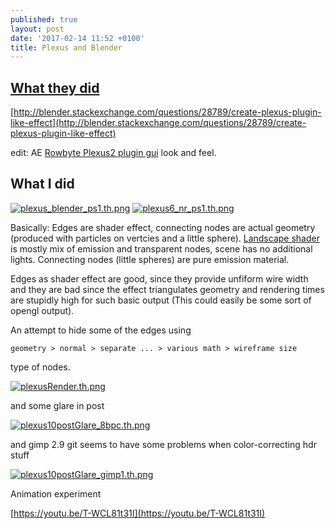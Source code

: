 ```yaml
---
published: true
layout: post
date: '2017-02-14 11:52 +0100'
title: Plexus and Blender
---
```

## [What they did](https://i.stack.imgur.com/dr6am.jpg)

[http://blender.stackexchange.com/questions/28789/create-plexus-plugin-like-effect](http://blender.stackexchange.com/questions/28789/create-plexus-plugin-like-effect)

edit: AE [Rowbyte Plexus2 plugin gui](https://cdn.scrot.moe/images/2017/02/14/plexus_ae_plugin_gui.png) look and feel.

## What I did  
[![plexus_blender_ps1.th.png](https://cdn.scrot.moe/images/2017/02/15/plexus_blender_ps1.th.png)](https://cdn.scrot.moe/images/2017/02/15/plexus_blender_ps1.png)
[![plexus6_nr_ps1.th.png](https://cdn.scrot.moe/images/2017/02/15/plexus6_nr_ps1.th.png)](https://cdn.scrot.moe/images/2017/02/15/plexus6_nr_ps1.png)

Basically: Edges are shader effect, connecting nodes are actual geometry (produced with particles on vertcies and a little sphere). [Landscape shader](https://cdn.scrot.moe/images/2017/02/15/plexusMaterial.jpg) is mostly mix of emission and transparent nodes, scene has no additional lights. Connecting nodes (little spheres) are pure emission material.

Edges as shader effect are good, since they provide unfiform wire width and they are bad since the effect triangulates geometry and rendering times are stupidly high for such basic output (This could easily be some sort of opengl output).

An attempt to hide some of the edges using 

    geometry > normal > separate ... > various math > wireframe size
    
type of nodes.

[![plexusRender.th.png](https://cdn.scrot.moe/images/2017/02/15/plexusRender.th.png)](https://cdn.scrot.moe/images/2017/02/15/plexusRender.png)

and some glare in post

[![plexus10postGlare_8bpc.th.png](https://cdn.scrot.moe/images/2017/02/15/plexus10postGlare_8bpc.th.png)](https://cdn.scrot.moe/images/2017/02/15/plexus10postGlare_8bpc.png)

and gimp 2.9 git seems to have some problems when color-correcting hdr stuff

[![plexus10postGlare_gimp1.th.png](https://cdn.scrot.moe/images/2017/02/15/plexus10postGlare_gimp1.th.png)](https://cdn.scrot.moe/images/2017/02/15/plexus10postGlare_gimp1.png)

Animation experiment

[https://youtu.be/T-WCL81t31I](https://youtu.be/T-WCL81t31I)

